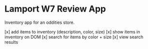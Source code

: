 Lamport W7 Review App
===

Inventory app for an oddities store. 

[x] add items to inventory (description, color, size)
[x] show items in inventory on DOM
[x] search for items by color + size
[x] view search results